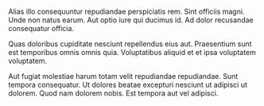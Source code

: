 Alias illo consequuntur repudiandae perspiciatis rem. Sint officiis magni. Unde non natus earum. Aut optio iure qui ducimus id. Ad dolor recusandae consequatur officia.
 Quas doloribus cupiditate nesciunt repellendus eius aut. Praesentium sunt est temporibus omnis omnis quia. Voluptatibus aliquid et et ipsa voluptatem voluptatem.
 Aut fugiat molestiae harum totam velit repudiandae repudiandae. Sunt tempora consequatur. Ut dolores beatae excepturi nesciunt ut adipisci ut dolorem. Quod nam dolorem nobis. Est tempora aut vel adipisci.